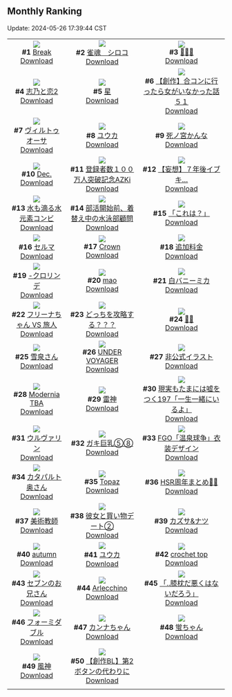 ## Monthly Ranking
Update: 2024-05-26 17:39:44 CST

|      |      |      |
| :----: | :----: | :----: |
| ![](https://i.pixiv.re/c/240x480/img-master/img/2024/04/28/01/23/09/118218187_p0_master1200.jpg)<br>**#1** [Break](https://www.pixiv.net/artworks/118218187)<br>[Download](https://i.pixiv.re/img-original/img/2024/04/28/01/23/09/118218187_p0.png) | ![](https://i.pixiv.re/c/240x480/img-master/img/2024/04/28/08/00/03/118223646_p0_master1200.jpg)<br>**#2** [雀魂　シロコ](https://www.pixiv.net/artworks/118223646)<br>[Download](https://i.pixiv.re/img-original/img/2024/04/28/08/00/03/118223646_p0.jpg) | ![](https://i.pixiv.re/c/240x480/img-master/img/2024/04/29/11/27/19/118239499_p0_master1200.jpg)<br>**#3** [🖤🎆💗](https://www.pixiv.net/artworks/118239499)<br>[Download](https://i.pixiv.re/img-original/img/2024/04/29/11/27/19/118239499_p0.jpg) |
| ![](https://i.pixiv.re/c/240x480/img-master/img/2024/04/28/00/29/49/118216581_p0_master1200.jpg)<br>**#4** [志乃と恋2](https://www.pixiv.net/artworks/118216581)<br>[Download](https://i.pixiv.re/img-original/img/2024/04/28/00/29/49/118216581_p0.jpg) | ![](https://i.pixiv.re/c/240x480/img-master/img/2024/04/28/18/00/17/118235990_p0_master1200.jpg)<br>**#5** [星](https://www.pixiv.net/artworks/118235990)<br>[Download](https://i.pixiv.re/img-original/img/2024/04/28/18/00/17/118235990_p0.jpg) | ![](https://i.pixiv.re/c/240x480/img-master/img/2024/04/26/00/46/14/118157652_p0_master1200.jpg)<br>**#6** [【創作】合コンに行ったら女がいなかった話５１](https://www.pixiv.net/artworks/118157652)<br>[Download](https://i.pixiv.re/img-original/img/2024/04/26/00/46/14/118157652_p0.png) |
| ![](https://i.pixiv.re/c/240x480/img-master/img/2024/04/28/17/25/19/118235084_p0_master1200.jpg)<br>**#7** [ヴィルトゥオーサ](https://www.pixiv.net/artworks/118235084)<br>[Download](https://i.pixiv.re/img-original/img/2024/04/28/17/25/19/118235084_p0.jpg) | ![](https://i.pixiv.re/c/240x480/img-master/img/2024/04/28/00/30/45/118216659_p0_master1200.jpg)<br>**#8** [ユウカ](https://www.pixiv.net/artworks/118216659)<br>[Download](https://i.pixiv.re/img-original/img/2024/04/28/00/30/45/118216659_p0.jpg) | ![](https://i.pixiv.re/c/240x480/img-master/img/2024/04/28/00/00/26/118215398_p0_master1200.jpg)<br>**#9** [死ノ宮かんな](https://www.pixiv.net/artworks/118215398)<br>[Download](https://i.pixiv.re/img-original/img/2024/04/28/00/00/26/118215398_p0.png) |
| ![](https://i.pixiv.re/c/240x480/img-master/img/2024/04/27/00/00/30/118184485_p0_master1200.jpg)<br>**#10** [Dec.](https://www.pixiv.net/artworks/118184485)<br>[Download](https://i.pixiv.re/img-original/img/2024/04/27/00/00/30/118184485_p0.jpg) | ![](https://i.pixiv.re/c/240x480/img-master/img/2024/04/28/00/00/36/118215451_p0_master1200.jpg)<br>**#11** [登録者数１００万人突破記念AZKi](https://www.pixiv.net/artworks/118215451)<br>[Download](https://i.pixiv.re/img-original/img/2024/04/28/00/00/36/118215451_p0.jpg) | ![](https://i.pixiv.re/c/240x480/img-master/img/2024/04/30/19/04/51/118299863_p0_master1200.jpg)<br>**#12** [【妄想】７年後イブキ…](https://www.pixiv.net/artworks/118299863)<br>[Download](https://i.pixiv.re/img-original/img/2024/04/30/19/04/51/118299863_p0.png) |
| ![](https://i.pixiv.re/c/240x480/img-master/img/2024/04/30/00/00/26/118280612_p0_master1200.jpg)<br>**#13** [水も滴る水元素コンビ](https://www.pixiv.net/artworks/118280612)<br>[Download](https://i.pixiv.re/img-original/img/2024/04/30/00/00/26/118280612_p0.jpg) | ![](https://i.pixiv.re/c/240x480/img-master/img/2024/04/30/20/28/14/118302307_p0_master1200.jpg)<br>**#14** [部活開始前、着替え中の水泳部顧問](https://www.pixiv.net/artworks/118302307)<br>[Download](https://i.pixiv.re/img-original/img/2024/04/30/20/28/14/118302307_p0.jpg) | ![](https://i.pixiv.re/c/240x480/img-master/img/2024/04/28/19/49/47/118239039_p0_master1200.jpg)<br>**#15** [「これは？」](https://www.pixiv.net/artworks/118239039)<br>[Download](https://i.pixiv.re/img-original/img/2024/04/28/19/49/47/118239039_p0.png) |
| ![](https://i.pixiv.re/c/240x480/img-master/img/2024/04/28/18/19/43/118236588_p0_master1200.jpg)<br>**#16** [セルマ](https://www.pixiv.net/artworks/118236588)<br>[Download](https://i.pixiv.re/img-original/img/2024/04/28/18/19/43/118236588_p0.png) | ![](https://i.pixiv.re/c/240x480/img-master/img/2024/04/26/00/54/35/118159358_p0_master1200.jpg)<br>**#17** [Crown](https://www.pixiv.net/artworks/118159358)<br>[Download](https://i.pixiv.re/img-original/img/2024/04/26/00/54/35/118159358_p0.jpg) | ![](https://i.pixiv.re/c/240x480/img-master/img/2024/04/27/04/45/19/118190053_p0_master1200.jpg)<br>**#18** [追加料金](https://www.pixiv.net/artworks/118190053)<br>[Download](https://i.pixiv.re/img-original/img/2024/04/27/04/45/19/118190053_p0.jpg) |
| ![](https://i.pixiv.re/c/240x480/img-master/img/2024/04/28/00/01/12/118215540_p0_master1200.jpg)<br>**#19** [-クロリンデ](https://www.pixiv.net/artworks/118215540)<br>[Download](https://i.pixiv.re/img-original/img/2024/04/28/00/01/12/118215540_p0.png) | ![](https://i.pixiv.re/c/240x480/img-master/img/2024/04/27/11/58/15/118196060_p0_master1200.jpg)<br>**#20** [mao](https://www.pixiv.net/artworks/118196060)<br>[Download](https://i.pixiv.re/img-original/img/2024/04/27/11/58/15/118196060_p0.jpg) | ![](https://i.pixiv.re/c/240x480/img-master/img/2024/04/26/00/32/17/118158803_p0_master1200.jpg)<br>**#21** [白バニーミカ](https://www.pixiv.net/artworks/118158803)<br>[Download](https://i.pixiv.re/img-original/img/2024/04/26/00/32/17/118158803_p0.jpg) |
| ![](https://i.pixiv.re/c/240x480/img-master/img/2024/04/27/00/00/05/118184336_p0_master1200.jpg)<br>**#22** [フリーナちゃん VS 旅人](https://www.pixiv.net/artworks/118184336)<br>[Download](https://i.pixiv.re/img-original/img/2024/04/27/00/00/05/118184336_p0.png) | ![](https://i.pixiv.re/c/240x480/img-master/img/2024/04/28/00/55/41/118217390_p0_master1200.jpg)<br>**#23** [どっちを攻略する？？？](https://www.pixiv.net/artworks/118217390)<br>[Download](https://i.pixiv.re/img-original/img/2024/04/28/00/55/41/118217390_p0.png) | ![](https://i.pixiv.re/c/240x480/img-master/img/2024/04/26/00/25/44/118158582_p0_master1200.jpg)<br>**#24** [💛🤍](https://www.pixiv.net/artworks/118158582)<br>[Download](https://i.pixiv.re/img-original/img/2024/04/26/00/25/44/118158582_p0.jpg) |
| ![](https://i.pixiv.re/c/240x480/img-master/img/2024/04/28/03/48/05/118220745_p0_master1200.jpg)<br>**#25** [雪泉さん](https://www.pixiv.net/artworks/118220745)<br>[Download](https://i.pixiv.re/img-original/img/2024/04/28/03/48/05/118220745_p0.jpg) | ![](https://i.pixiv.re/c/240x480/img-master/img/2024/04/26/00/00/27/118157601_p0_master1200.jpg)<br>**#26** [UNDER VOYAGER](https://www.pixiv.net/artworks/118157601)<br>[Download](https://i.pixiv.re/img-original/img/2024/04/26/00/00/27/118157601_p0.png) | ![](https://i.pixiv.re/c/240x480/img-master/img/2024/04/28/17/11/53/118234753_p0_master1200.jpg)<br>**#27** [非公式イラスト](https://www.pixiv.net/artworks/118234753)<br>[Download](https://i.pixiv.re/img-original/img/2024/04/28/17/11/53/118234753_p0.jpg) |
| ![](https://i.pixiv.re/c/240x480/img-master/img/2024/04/27/00/47/14/118186159_p0_master1200.jpg)<br>**#28** [Modernia TBA](https://www.pixiv.net/artworks/118186159)<br>[Download](https://i.pixiv.re/img-original/img/2024/04/27/00/47/14/118186159_p0.jpg) | ![](https://i.pixiv.re/c/240x480/img-master/img/2024/04/30/00/00/13/118280542_p0_master1200.jpg)<br>**#29** [雷神](https://www.pixiv.net/artworks/118280542)<br>[Download](https://i.pixiv.re/img-original/img/2024/04/30/00/00/13/118280542_p0.png) | ![](https://i.pixiv.re/c/240x480/img-master/img/2024/04/28/18/00/08/118235954_p0_master1200.jpg)<br>**#30** [現実もたまには嘘をつく197「一生一緒にいるよ」](https://www.pixiv.net/artworks/118235954)<br>[Download](https://i.pixiv.re/img-original/img/2024/04/28/18/00/08/118235954_p0.jpg) |
| ![](https://i.pixiv.re/c/240x480/img-master/img/2024/04/28/00/00/24/118215387_p0_master1200.jpg)<br>**#31** [ウルヴァリン](https://www.pixiv.net/artworks/118215387)<br>[Download](https://i.pixiv.re/img-original/img/2024/04/28/00/00/24/118215387_p0.jpg) | ![](https://i.pixiv.re/c/240x480/img-master/img/2024/04/29/08/00/04/118256483_p0_master1200.jpg)<br>**#32** [ガキ巨乳⑤⑧](https://www.pixiv.net/artworks/118256483)<br>[Download](https://i.pixiv.re/img-original/img/2024/04/29/08/00/04/118256483_p0.jpg) | ![](https://i.pixiv.re/c/240x480/img-master/img/2024/04/28/00/01/30/118215570_p0_master1200.jpg)<br>**#33** [FGO「温泉球争」衣装デザイン](https://www.pixiv.net/artworks/118215570)<br>[Download](https://i.pixiv.re/img-original/img/2024/04/28/00/01/30/118215570_p0.jpg) |
| ![](https://i.pixiv.re/c/240x480/img-master/img/2024/04/28/00/05/28/118215798_p0_master1200.jpg)<br>**#34** [カタパルト奥さん](https://www.pixiv.net/artworks/118215798)<br>[Download](https://i.pixiv.re/img-original/img/2024/04/28/00/05/28/118215798_p0.jpg) | ![](https://i.pixiv.re/c/240x480/img-master/img/2024/04/26/08/23/28/118164969_p0_master1200.jpg)<br>**#35** [Topaz](https://www.pixiv.net/artworks/118164969)<br>[Download](https://i.pixiv.re/img-original/img/2024/04/26/08/23/28/118164969_p0.png) | ![](https://i.pixiv.re/c/240x480/img-master/img/2024/04/28/22/04/51/118243782_p0_master1200.jpg)<br>**#36** [HSR周年まとめ📸🎉](https://www.pixiv.net/artworks/118243782)<br>[Download](https://i.pixiv.re/img-original/img/2024/04/28/22/04/51/118243782_p0.png) |
| ![](https://i.pixiv.re/c/240x480/img-master/img/2024/04/30/20/52/56/118303102_p0_master1200.jpg)<br>**#37** [美術教師](https://www.pixiv.net/artworks/118303102)<br>[Download](https://i.pixiv.re/img-original/img/2024/04/30/20/52/56/118303102_p0.jpg) | ![](https://i.pixiv.re/c/240x480/img-master/img/2024/04/29/17/29/12/118267355_p0_master1200.jpg)<br>**#38** [彼女と買い物デート②](https://www.pixiv.net/artworks/118267355)<br>[Download](https://i.pixiv.re/img-original/img/2024/04/29/17/29/12/118267355_p0.jpg) | ![](https://i.pixiv.re/c/240x480/img-master/img/2024/04/28/00/00/16/118215338_p0_master1200.jpg)<br>**#39** [カズサ&ナツ](https://www.pixiv.net/artworks/118215338)<br>[Download](https://i.pixiv.re/img-original/img/2024/04/28/00/00/16/118215338_p0.png) |
| ![](https://i.pixiv.re/c/240x480/img-master/img/2024/04/28/00/00/05/118215274_p0_master1200.jpg)<br>**#40** [autumn](https://www.pixiv.net/artworks/118215274)<br>[Download](https://i.pixiv.re/img-original/img/2024/04/28/00/00/05/118215274_p0.jpg) | ![](https://i.pixiv.re/c/240x480/img-master/img/2024/04/28/00/00/13/118215322_p0_master1200.jpg)<br>**#41** [ユウカ](https://www.pixiv.net/artworks/118215322)<br>[Download](https://i.pixiv.re/img-original/img/2024/04/28/00/00/13/118215322_p0.jpg) | ![](https://i.pixiv.re/c/240x480/img-master/img/2024/04/28/01/09/59/118217854_p0_master1200.jpg)<br>**#42** [crochet top](https://www.pixiv.net/artworks/118217854)<br>[Download](https://i.pixiv.re/img-original/img/2024/04/28/01/09/59/118217854_p0.png) |
| ![](https://i.pixiv.re/c/240x480/img-master/img/2024/04/27/12/23/06/118196712_p0_master1200.jpg)<br>**#43** [セブンのお兄さん](https://www.pixiv.net/artworks/118196712)<br>[Download](https://i.pixiv.re/img-original/img/2024/04/27/12/23/06/118196712_p0.jpg) | ![](https://i.pixiv.re/c/240x480/img-master/img/2024/04/26/08/30/03/118165053_p0_master1200.jpg)<br>**#44** [Arlecchino](https://www.pixiv.net/artworks/118165053)<br>[Download](https://i.pixiv.re/img-original/img/2024/04/26/08/30/03/118165053_p0.jpg) | ![](https://i.pixiv.re/c/240x480/img-master/img/2024/04/30/17/38/37/118297617_p0_master1200.jpg)<br>**#45** [「..膝枕だ悪くはないだろう」](https://www.pixiv.net/artworks/118297617)<br>[Download](https://i.pixiv.re/img-original/img/2024/04/30/17/38/37/118297617_p0.png) |
| ![](https://i.pixiv.re/c/240x480/img-master/img/2024/04/28/07/51/20/118223524_p0_master1200.jpg)<br>**#46** [フォーミダブル](https://www.pixiv.net/artworks/118223524)<br>[Download](https://i.pixiv.re/img-original/img/2024/04/28/07/51/20/118223524_p0.jpg) | ![](https://i.pixiv.re/c/240x480/img-master/img/2024/04/28/18/18/43/118236559_p0_master1200.jpg)<br>**#47** [カンナちゃん](https://www.pixiv.net/artworks/118236559)<br>[Download](https://i.pixiv.re/img-original/img/2024/04/28/18/18/43/118236559_p0.png) | ![](https://i.pixiv.re/c/240x480/img-master/img/2024/04/28/08/37/14/118224214_p0_master1200.jpg)<br>**#48** [蛍ちゃん](https://www.pixiv.net/artworks/118224214)<br>[Download](https://i.pixiv.re/img-original/img/2024/04/28/08/37/14/118224214_p0.jpg) |
| ![](https://i.pixiv.re/c/240x480/img-master/img/2024/04/30/00/00/11/118280533_p0_master1200.jpg)<br>**#49** [風神](https://www.pixiv.net/artworks/118280533)<br>[Download](https://i.pixiv.re/img-original/img/2024/04/30/00/00/11/118280533_p0.png) | ![](https://i.pixiv.re/c/240x480/img-master/img/2024/04/28/00/32/48/118216725_p0_master1200.jpg)<br>**#50** [【創作BL】第2ボタンの代わりに](https://www.pixiv.net/artworks/118216725)<br>[Download](https://i.pixiv.re/img-original/img/2024/04/28/00/32/48/118216725_p0.png) |
|      |
